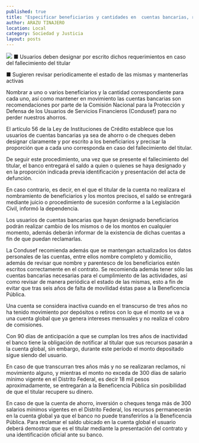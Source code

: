 ```yaml
---
published: true
title: "Especificar beneficiarios y cantidades en  cuentas bancarias, recomienda Condusef"
author: ARAZU TINAJERO
location: Local
category: Sociedad y Justicia
layout: posts
---
```


![](http://i.imgur.com/DBmhAezm.jpg)
■ Usuarios deben designar por escrito dichos requerimientos en caso del fallecimiento del titular

■ Sugieren revisar periodicamente el estado de las mismas y mantenerlas activas

Nombrar a uno o varios beneficiarios y la cantidad correspondiente para cada uno, así como mantener en movimiento las cuentas bancarias son recomendaciones por parte de la Comisión Nacional para la Protección y Defensa de los Usuarios de Servicios Financieros (Condusef) para no perder nuestros ahorros.

El artículo 56 de la Ley de Instituciones de Crédito establece que los usuarios de cuentas bancarias ya sea de ahorro o de cheques deben designar claramente y por escrito a los beneficiarios y precisar la proporción que a cada uno corresponda en caso del fallecimiento del titular.

De seguir este procedimiento, una vez que se presente el fallecimiento del titular, el banco entregará el saldo a quien o quienes se haya designado y en la proporción indicada previa identificación y presentación del acta de defunción.

En caso contrario, es decir, en el que el titular de la cuenta no realizara el nombramiento de beneficiarios y los montos precisos, el saldo se entregará mediante juicio o procedimiento de sucesión conforme a la Legislación Civil, informó la dependencia.

Los usuarios de cuentas bancarias que hayan designado beneficiarios podrán realizar cambio de los mismos o de los montos en cualquier momento, además deberán informar de la existencia de dichas cuentas a fin de que puedan reclamarlas.

La Condusef recomienda además que se mantengan actualizados los datos personales de las cuentas, entre ellos nombre completo y domicilio, además de revisar que nombre y parentesco de los beneficiarios estén escritos correctamente en el contrato.
Se recomienda además tener sólo las cuentas bancarias necesarias para el cumplimiento de las actividades, así como revisar de manera periódica el estado de las mismas, esto a fin de evitar que tras seis años de falta de movilidad éstas pase a la Beneficencia Pública.

Una cuenta se considera inactiva cuando en el transcurso de tres años no ha tenido movimiento por depósitos o retiros con lo que el monto se va a una cuenta global que ya genera intereses mensuales y no realiza el cobro de comisiones.

Con 90 días de anticipación a que se cumplan los tres años de inactividad el banco tiene la obligación de notificar al titular que sus recursos pasarán a la cuenta global, sin embargo, durante este período el monto depositado sigue siendo del usuario.

En caso de que transcurran tres años más y no se realizaran reclamos, ni movimiento alguno, y mientras el monto no exceda de 300 días de salario mínimo vigente en el Distrito Federal, es decir 18 mil pesos aproximadamente, se entregarán a la Beneficencia Pública sin posibilidad de que el titular recupere su dinero.

En caso de que la cuenta de ahorro, inversión o cheques tenga más de 300 salarios mínimos vigentes en el Distrito Federal, los recursos permanecerán en la cuenta global ya que el banco no puede transferirlos a la Beneficencia Pública.
Para reclamar el saldo ubicado en la cuenta global el usuario deberá demostrar que es el titular mediante la presentación del contrato y una identificación oficial ante su banco.
